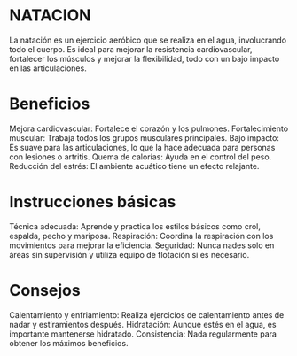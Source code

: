 # NATACION
La natación es un ejercicio aeróbico que se realiza en el agua, involucrando todo el cuerpo. Es ideal para mejorar la resistencia cardiovascular, fortalecer los músculos y mejorar la flexibilidad, todo con un bajo impacto en las articulaciones.
# Beneficios
Mejora cardiovascular: Fortalece el corazón y los pulmones.
Fortalecimiento muscular: Trabaja todos los grupos musculares principales.
Bajo impacto: Es suave para las articulaciones, lo que la hace adecuada para personas con lesiones o artritis.
Quema de calorías: Ayuda en el control del peso.
Reducción del estrés: El ambiente acuático tiene un efecto relajante.
# Instrucciones básicas
Técnica adecuada: Aprende y practica los estilos básicos como crol, espalda, pecho y mariposa.
Respiración: Coordina la respiración con los movimientos para mejorar la eficiencia.
Seguridad: Nunca nades solo en áreas sin supervisión y utiliza equipo de flotación si es necesario. 
# Consejos
Calentamiento y enfriamiento: Realiza ejercicios de calentamiento antes de nadar y estiramientos después.
 Hidratación: Aunque estés en el agua, es importante mantenerse hidratado.
Consistencia: Nada regularmente para obtener los máximos beneficios.